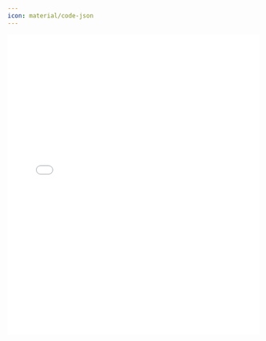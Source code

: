 ```yaml
---
icon: material/code-json
---
```


<iframe src="CodeDocumentation/html/index.html" style="width:100%;height:600px;border:none;"></iframe>

# 